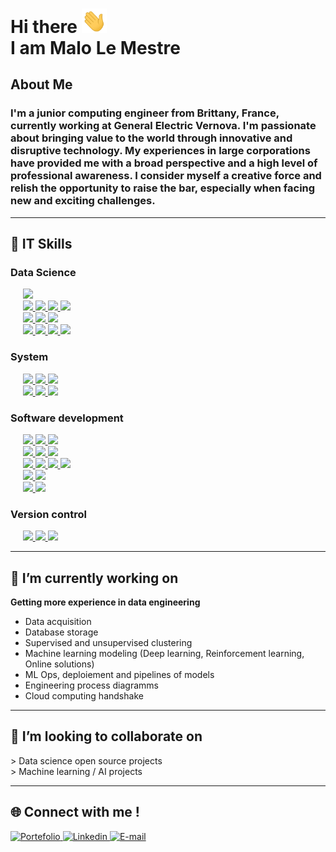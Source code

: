 <h1> Hi there <img src='./assets/hello.gif' width="40px"> <br> I am Malo Le Mestre  </h1>

## About Me
<h3> I'm a junior computing engineer from Brittany, France, currently working at General Electric Vernova. I'm passionate about bringing value to the world through innovative and disruptive technology. My experiences in large corporations have provided me with a broad perspective and a high level of professional awareness. I consider myself a creative force and relish the opportunity to raise the bar, especially when facing new and exciting challenges. </h3>


___

<h2> 🚀 IT Skills </h2>

<h3> Data Science </h3>

<p>
   <div>
   &nbsp;&nbsp;&nbsp;&nbsp; 
      <a href="#">
         <img src="https://img.shields.io/badge/-Python wide skills-blue?logo=python&logoColor=yellow&style=flat-square" height="40">
      </a>
   </div>
   <div>
         &nbsp;&nbsp;&nbsp;&nbsp;
         <a href="#">
            <img src="https://img.shields.io/badge/SQL-3C75B7?&style=flat-square" height="30">
         </a>
         <a href="#">
            <img src="https://img.shields.io/badge/-MySQL-ded?logo=mysql&logoColor=blue&style=flat-square" height="30">
         </a>
         <a href="#">
            <img src="https://img.shields.io/badge/PostgreSQL-375577?logo=postgresql&logoColor=white&style=flat-square" height="30"> 
         </a>
         <a href="#">
            <img src="https://img.shields.io/badge/Redis-red?logo=redis&logoColor=white&style=flat-square" height="30"> 
         </a>
      
   </div>
   <div>
      &nbsp;&nbsp;&nbsp;&nbsp;
      <a href="#">
      <img src="https://img.shields.io/badge/tensorflow-orange?logo=tensorflow&logoColor=white&style=flat-square" height="30">
      </a> 
      <a href="#">
      <img src="https://img.shields.io/badge/sklearn-blue?logo=scikitlearn&style=flat-square" height="30"> 
      </a>
      <a href="#">
      <img src="https://img.shields.io/badge/pytorch (soon)-252527?logo=pytorch&style=flat-square" height="30">
      </a>
   </div> 
   <div>
    &nbsp;&nbsp;&nbsp;&nbsp;
      <a href="#">  
         <img src="https://img.shields.io/badge/Clustering-3C75B7?style=flat-square" height="30">
      </a>
      <a href="#">
         <img src="https://img.shields.io/badge/DTW-grey" height="30">
      </a>
      <a href="#">
         <img src="https://img.shields.io/badge/DBSCAN-grey" height="30">
      </a>
      <a href="#">
         <img src="https://img.shields.io/badge/KMEANS-grey" height="30"> 
      </a>
   </div> 
</p>

<h3> System </h3>

<p> 
   <div>
      &nbsp;&nbsp;&nbsp;&nbsp;
      <a href="#">
         <img src="https://img.shields.io/badge/Docker-2E5A8D?logo=docker&logoColor=white&style=flat-square" height="30">
      </a>
      <a href="#">
         <img src="https://img.shields.io/badge/VirtualBox-ded?logo=virtualbox&logoColor=blue&style=flat-square"height="30">
      </a>
      <a href="#">
         <img src="https://img.shields.io/badge/Kubernetes (soon)-blue?logo=kubernetes&logoColor=white&style=flat-square" height="30">
      </a>  
   </div>
   <div>
      &nbsp;&nbsp;&nbsp;&nbsp;
      <a href="#">
         <img src="https://img.shields.io/badge/Linux-black?logo=linux&logoColor=yellow&style=flat-square" height="30">
      </a>  
      <a href="#">
         <img src="https://img.shields.io/badge/MacOS-888888?logo=macos&logoColor=white&style=flat-square" height="30">
      </a>  
      <a href="#">
         <img src="https://img.shields.io/badge/GNU bash-333333?logo=gnubash&logoColor=00ff00&style=flat-square" height="30">
      </a>    
   </div> 
</p>

<h3> Software development </h3>

<p>
   <div>
      &nbsp;&nbsp;&nbsp;&nbsp; 
      <a href="#">
         <img src="https://img.shields.io/badge/Vue.js-569D74?logo=vuedotjs&logoColor=white&style=flat-square" height="30">
      </a>  
      <a href="#">
         <img src="https://img.shields.io/badge/Node.js-86A94A?logo=nodedotjs&logoColor=white&style=flat-square" height="30">
      </a>  
      <a href="#">
         <img src="https://img.shields.io/badge/Electron-47848F?logo=electron&logoColor=white&style=flat-square" height="30">
      </a>  
   </div>
   <div>
      &nbsp;&nbsp;&nbsp;&nbsp;
      <a href="#">
         <img src="https://img.shields.io/badge/HTML-orange?logo=html5&logoColor=white&style=flat-square" height="30">
      </a> 
      <a href="#">
         <img src="https://img.shields.io/badge/CSS-ded?logo=css3&logoColor=blue&style=flat-square" height="30">
      </a>  
      <a href="#">
         <img src="https://img.shields.io/badge/JavaScript-D1A241?logo=javascript&logoColor=white&style=flat-square"height="30">
      </a>  
   </div>

   <div>
      &nbsp;&nbsp;&nbsp;&nbsp;
      <a href="#">
         <img src="https://img.shields.io/badge/Firebase-blue?logo=firebase&style=flat-square&logoColor='987E2B'" height="30">
      </a>  
      <a href="#">
         <img src="https://img.shields.io/badge/Hosting-grey?logo=firebase&logoColor='987E2B'" height="30">
      </a>  
      <a href="#">
         <img src="https://img.shields.io/badge/Authentication-grey?logo=firebase&logoColor='987E2B'" height="30">
      </a>  
      <a href="#">
         <img src="https://img.shields.io/badge/RealtimeDB-grey?logo=firebase&logoColor='987E2B'" height="30">
      </a>  
   </div> 

   <div>
      &nbsp;&nbsp;&nbsp;&nbsp;
      <a href="#">
         <img src="https://img.shields.io/badge/C++ (soon)-black?logo=cplusplus&style=flat-square&logoColor='987E2B'" height="30">
      </a>  
      <a href="#"> 
         <img src="https://img.shields.io/badge/VBA (soon)-green?logo=microsoft&style=flat-square" height="30"> 
      </a>  
   </div> 
   <div>
      &nbsp;&nbsp;&nbsp;&nbsp;
      <a href="#">
         <img src="https://img.shields.io/badge/Flutter-blue?logo=flutter&style=flat-square" height="30"> 
      </a>  
      <a href="#">
         <img src="https://img.shields.io/badge/Dart-white?logo=Dart&style=flat-square&logoColor=blue" height="30"> 
      </a>  
   </div> 
</p>

<h3> Version control </h3>

<p>
   &nbsp;&nbsp;&nbsp;&nbsp;
   <a href="#">
      <img src="https://img.shields.io/badge/Git-black?logo=git&style=flat-square" height="30">
   </a>  
   <a href="#">
      <img src="https://img.shields.io/badge/GitHub-181717?logo=github&style=flat-square" height="30">
   </a>  
   <a href="#">
      <img src="https://img.shields.io/badge/GitLab-ef9b24?logo=gitlab&logoColor=white&style=flat-square" height="30"> 
   </a>  
</p> 

___
<h2>🔭 I’m currently working on </h2>

__Getting more experience in data engineering__
   - Data acquisition
   - Database storage
   - Supervised and unsupervised clustering
   - Machine learning modeling (Deep learning, Reinforcement learning, Online solutions)
   - ML Ops, deploiement and pipelines of models
   - Engineering process diagramms
   - Cloud computing
handshake
___
<h2>🤝 I’m looking to collaborate on </h2>

\> Data science open source projects <br>
\> Machine learning / AI projects

___
<h2>🌐 Connect with me ! </h2>

<div> 
   <a href="https://malolm.com" target="_blank">
      <img src="https://img.shields.io/badge/Portefolio-green?style=for-the-badge&logo=vuedotjs&logoColor=white" alt="Portefolio" height=40>
   </a>
   
   <a href="https://www.linkedin.com/in/malo-le-mestre/" target="_blank">
      <img src="https://img.shields.io/badge/LinkedIn-0077B5?style=for-the-badge&logo=linkedin&logoColor=white" alt="Linkedin" height=40>
   </a>

   <a href="mailto:malo.lm@icloud.com" target="_blank">
      <img src="https://img.shields.io/badge/Email-D14836?style=for-the-badge&logo=maildotru&logoColor=white" alt="E-mail" height=40>
   </a>
</div>


<!-- DOCS
icons and labels: 
- https://simpleicons.org/?q=mail 
- https://shields.io
-->